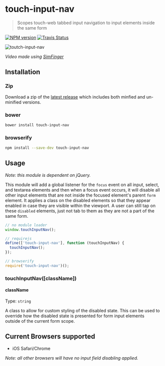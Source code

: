 # touch-input-nav

> Scopes touch-web tabbed input navigation to input elements inside the same form

[![NPM version](https://badge.fury.io/js/touch-input-nav.png)](http://badge.fury.io/js/touch-input-nav) [![Travis Status](https://travis-ci.org/ChrisWren/touch-input-nav.png)](https://travis-ci.org/ChrisWren/touch-input-nav)

![toutch-input-nav](http://i.imgur.com/B55z1Zy.gif)

*Video made using [SimFinger](https://github.com/atebits/SimFinger)*

## Installation

### Zip

Download a zip of the [latest release](https://github.com/ChrisWren/touch-input-nav/releases/latest) which includes both minfied and un-minified versions.

### bower

```bash
bower install touch-input-nav
```

### browserify

```bash
npm install --save-dev touch-input-nav
```

## Usage

*Note: this module is dependent on jQuery.*

This module will add a global listener for the `focus` event on all input, select, and textarea elements and then when a focus event occurs, it will disable all other input elements that are not inside the focused element's parent `form` element. It applies a class on the disabled elements so that they appear enabled in case they are visible within the viewport. A user can still tap on these `disabled` elements, just not tab to them as they are not a part of the same form.

```js
// no module loader
window.touchInputNav();

// requirejs
define(['touch-input-nav'], function (touchInputNav) {
  touchInputNav();
});

// browserify
require('touch-input-nav')();
```

### touchInputNav([className])

#### className
Type: `string`

A class to allow for custom styling of the disabled state. This can be used to override how the disabled state is presented for form input elements outside of the current form scope.

## Current Browsers supported

- iOS Safari/Chrome

*Note: all other browsers will have no input field disabling applied.*
